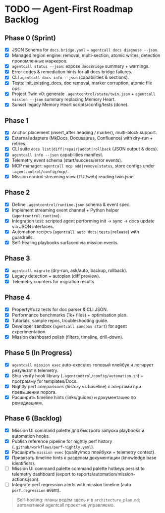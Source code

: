 # TODO — Agent-First Roadmap Backlog

## Phase 0 (Sprint)
- [x] JSON Schema for `docs.bridge.yaml` + `agentcall docs diagnose --json`.
- [x] Managed region engine: removal, multi-section, atomic writes, detection проломленных маркеров.
- [x] `agentcall status --json`: expose `docsBridge` summary + warnings.
- [x] Error codes & remediation hints for all docs bridge failures.
- [x] CLI `agentcall docs info --json` (capabilities & sections).
- [x] Tests: init_existing_docs, doc removal, marker corruption, atomic file ops.
- [x] Project Twin v0: generate `.agentcontrol/state/twin.json` + `agentcall mission --json` summary replacing Memory Heart.
- [x] Sunset legacy Memory Heart scripts/config/tests (done).

## Phase 1
- [x] Anchor placement (insert_after heading / marker), multi-block support.
- [x] External adapters (MkDocs, Docusaurus, Confluence) with dry-run + retries.
- [x] CLI suite `docs list|diff|repair|adopt|rollback` (JSON output & docs).
- [x] `agentcall info --json` capabilities manifest.
- [x] Telemetry event schema (start/success/error events).
- [x] MCP manager: `agentcall mcp add|remove|status`, store configs under `.agentcontrol/config/mcp/`.
- [x] Mission control streaming view (TUI/web) reading twin.json.

## Phase 2
- [x] Define `.agentcontrol/runtime.json` schema & event spec.
- [x] Implement streaming event channel + Python helper (`agentcontrol.runtime`).
- [x] Integration test: scripted agent performing init → sync → docs update via JSON interfaces.
- [x] Automation recipes (`agentcall auto docs|tests|release`) with guardrails.
 - [x] Self-healing playbooks surfaced via mission events.

## Phase 3
- [x] `agentcall migrate` (dry-run, ask/auto, backup, rollback).
- [x] Legacy detection + autoplan (diff preview).
- [x] Telemetry counters for migration results.

## Phase 4
- [x] Property/fuzz tests for doc parser & CLI JSON.
- [x] Performance benchmarks (1k+ files) + optimisation plan.
- [x] Tutorials, sample repos, troubleshooting guide.
- [x] Developer sandbox (`agentcall sandbox start`) for agent experimentation.
- [x] Mission dashboard polish (filters, timeline, drill-down).

## Phase 5 (In Progress)
- [x] `agentcall mission exec` auto-executes топовый плейбук и логирует результат в telemetry.
- [x] Ship verify hook library (`.agentcontrol/config/automation.sh`) + программу for templates/Docs.
- [x] Nightly perf comparisons (history vs baseline) с алертами при превышении порога.
- [x] Расширить timeline hints (links/guides) и документацию по ремедиациям.

## Phase 6 (Backlog)
- [x] Mission UI command palette для быстрого запуска playbooks и automation hooks.
- [x] Publish reference pipeline for nightly perf history (`.github/workflows/perf-nightly.yaml`).
- [x] Расширить `mission exec` (quality/mcp плейбуки + telemetry context).
- [x] Привязать timeline hints к разделам документации (knowledge base identifiers).
- [ ] Mission UI command palette command palette hotkeys persist to telemetry dashboard (export to reports/automation/mission-actions.json).
- [ ] Integrate perf regression alerts with mission timeline (auto `perf.regression` event).

> Self-hosting: планы ведём здесь и в `architecture_plan.md`; автоматикой agentcall проект не управляємо.
